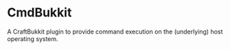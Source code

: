 CmdBukkit
=========

A CraftBukkit plugin to provide command execution on the (underlying) host operating system.
